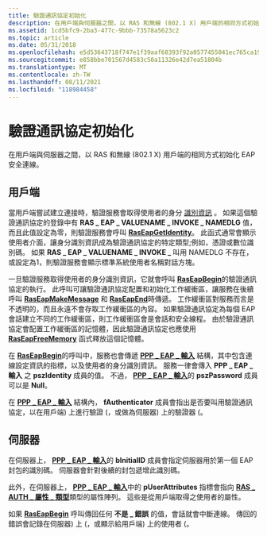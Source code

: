 ```yaml
---
title: 驗證通訊協定初始化
description: 在用戶端與伺服器之間，以 RAS 和無線 (802.1 X) 用戶端的相同方式初始化 EAP 安全連線。
ms.assetid: 1cd5bfc9-2ba3-477c-9bbb-73578a5623c2
ms.topic: article
ms.date: 05/31/2018
ms.openlocfilehash: e5d53643718f747e1f39aaf68393f92a0577455041ec765ca19bea710f2c3aca
ms.sourcegitcommit: e858bbe701567d4583c50a11326e42d7ea51804b
ms.translationtype: MT
ms.contentlocale: zh-TW
ms.lasthandoff: 08/11/2021
ms.locfileid: "118984458"
---
```

# <a name="authentication-protocol-initialization"></a>驗證通訊協定初始化

在用戶端與伺服器之間，以 RAS 和無線 (802.1 X) 用戶端的相同方式初始化 EAP 安全連線。

## <a name="client"></a>用戶端

當用戶端嘗試建立連接時，驗證服務會取得使用者的身分 [識別資訊](obtaining-identity-information.md) 。 如果這個驗證通訊協定的登錄中有 **RAS \_ EAP \_ VALUENAME \_ INVOKE \_ NAMEDLG** 值，而且此值設定為零，則驗證服務會呼叫 [**RasEapGetIdentity**](/previous-versions/windows/desktop/api/Raseapif/nf-raseapif-raseapgetidentity)。 此函式通常會顯示使用者介面，讓身分識別資訊成為驗證通訊協定的特定類型;例如，憑證或數位識別碼。 如果 **RAS \_ EAP \_ VALUENAME \_ INVOKE \_** 叫用 NAMEDLG 不存在，或設定為1，則驗證服務會顯示標準系統使用者名稱對話方塊。

一旦驗證服務取得使用者的身分識別資訊，它就會呼叫 [**RasEapBegin**](/previous-versions/windows/desktop/legacy/aa363520(v=vs.85))的驗證通訊協定的執行。 此呼叫可讓驗證通訊協定配置和初始化工作緩衝區，讓服務在後續呼叫 [**RasEapMakeMessage**](/previous-versions/windows/desktop/legacy/aa363532(v=vs.85)) 和 [**RasEapEnd**](/previous-versions/windows/desktop/legacy/aa363521(v=vs.85))時傳遞。 工作緩衝區對服務而言是不透明的，而且永遠不會存取工作緩衝區的內容。 如果驗證通訊協定為每個 EAP 會話建立不同的工作緩衝區，則工作緩衝區會是會話和安全線程。 由於驗證通訊協定會配置工作緩衝區的記憶體，因此驗證通訊協定也應使用 [**RasEapFreeMemory**](/previous-versions/windows/desktop/api/Raseapif/nf-raseapif-raseapfreememory) 函式釋放這個記憶體。

在 [**RasEapBegin**](/previous-versions/windows/desktop/legacy/aa363520(v=vs.85))的呼叫中，服務也會傳遞 [**PPP \_ EAP \_ 輸入**](/windows/desktop/api/Raseapif/ns-raseapif-ppp_eap_input) 結構，其中包含連線設定資訊的指標，以及使用者的身分識別資訊。 服務一律會傳入 **PPP \_ EAP \_ 輸入** 之 **pszIdentity** 成員的值。 不過， [**PPP \_ EAP \_ 輸入**](/windows/desktop/api/Raseapif/ns-raseapif-ppp_eap_input)的 **pszPassword** 成員可以是 **Null**。

在 [**PPP \_ EAP \_ 輸入**](/windows/desktop/api/Raseapif/ns-raseapif-ppp_eap_input) 結構內， **fAuthenticator** 成員會指出是否要叫用驗證通訊協定，以在用戶端) 上進行驗證 (，或做為伺服器) 上的驗證器 (。

## <a name="server"></a>伺服器

在伺服器上， [**PPP \_ EAP \_ 輸入**](/windows/desktop/api/Raseapif/ns-raseapif-ppp_eap_input)的 **bInitialID** 成員會指定伺服器用於第一個 EAP 封包的識別碼。 伺服器會針對後續的封包遞增此識別碼。

此外，在伺服器上， [**PPP \_ EAP \_ 輸入**](/windows/desktop/api/Raseapif/ns-raseapif-ppp_eap_input)中的 **pUserAttributes** 指標會指向 [**RAS \_ AUTH \_ 屬性 \_ 類型**](/windows/win32/api/raseapif/ne-raseapif-ras_auth_attribute_type)類型的屬性陣列。 這些是從用戶端取得之使用者的屬性。

如果 [**RasEapBegin**](/previous-versions/windows/desktop/legacy/aa363520(v=vs.85)) 呼叫傳回任何 **不是 \_ 錯誤** 的值，會話就會中斷連線。 傳回的錯誤會記錄在伺服器) 上 (，或顯示給用戶端) 上的使用者 (。

 

 